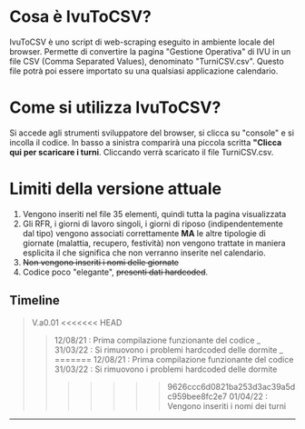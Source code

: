 # Cosa è IvuToCSV?

IvuToCSV è uno script di web-scraping eseguito in ambiente locale del browser.
Permette di convertire la pagina "Gestione Operativa" di IVU in un file CSV (Comma Separated Values), denominato "TurniCSV.csv".
Questo file potrà poi essere importato su una qualsiasi applicazione calendario.


# Come si utilizza IvuToCSV?
Si accede agli strumenti sviluppatore del browser, si clicca su "console" e si incolla il codice. In basso a sinistra comparirà una piccola scritta **"Clicca qui per scaricare i turni**. Cliccando verrà scaricato il file TurniCSV.csv.

# Limiti della versione attuale
1. Vengono inseriti nel file 35 elementi, quindi tutta la pagina visualizzata
2.	Gli RFR, i giorni di lavoro singoli, i giorni di riposo (indipendentemente dal tipo) vengono associati correttamente **MA** le altre tipologie di giornate (malattia, recupero, festività) non vengono trattate in maniera esplicita il che significa che non verranno inserite nel calendario.
3.	~~Non vengono inseriti i nomi delle giornate~~
4.	Codice poco "elegante", ~~presenti dati hardcoded~~.



## Timeline

  > V.a0.01
<<<<<<< HEAD
  >>12/08/21 : Prima compilazione funzionante del codice
  _
  >> 31/03/22 : Si rimuovono i problemi hardcoded delle dormite
  _
=======
  >> 12/08/21 : Prima compilazione funzionante del codice
  >> 31/03/22 : Si rimuovono i problemi hardcoded delle dormite
>>>>>>> 9626ccc6d0821ba253d3ac39a5dc959bee8fc2e7
  >> 01/04/22 : Vengono inseriti i nomi dei turni
  ___
